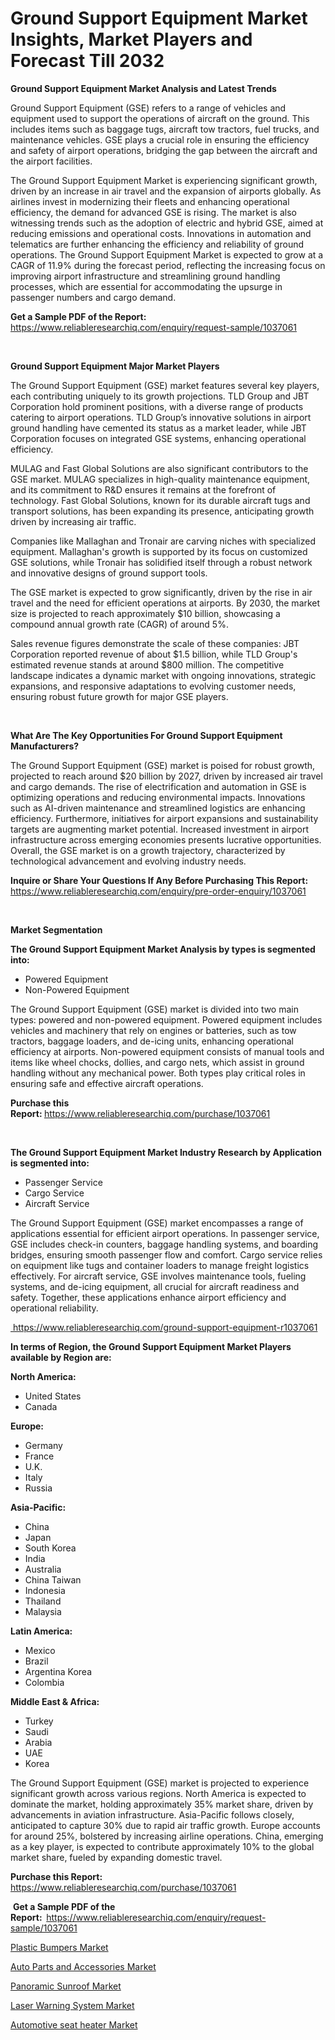 <p><h1>Ground Support Equipment Market Insights, Market Players and Forecast Till 2032</h1></p><p><strong>Ground Support Equipment Market Analysis and Latest Trends</strong></p>
<p><p>Ground Support Equipment (GSE) refers to a range of vehicles and equipment used to support the operations of aircraft on the ground. This includes items such as baggage tugs, aircraft tow tractors, fuel trucks, and maintenance vehicles. GSE plays a crucial role in ensuring the efficiency and safety of airport operations, bridging the gap between the aircraft and the airport facilities.</p><p>The Ground Support Equipment Market is experiencing significant growth, driven by an increase in air travel and the expansion of airports globally. As airlines invest in modernizing their fleets and enhancing operational efficiency, the demand for advanced GSE is rising. The market is also witnessing trends such as the adoption of electric and hybrid GSE, aimed at reducing emissions and operational costs. Innovations in automation and telematics are further enhancing the efficiency and reliability of ground operations. The Ground Support Equipment Market is expected to grow at a CAGR of 11.9% during the forecast period, reflecting the increasing focus on improving airport infrastructure and streamlining ground handling processes, which are essential for accommodating the upsurge in passenger numbers and cargo demand.</p></p>
<p><strong>Get a Sample PDF of the Report:&nbsp;</strong> <a href="https://www.reliableresearchiq.com/enquiry/request-sample/1037061?utm_campaign=1834&utm_medium=2&utm_source=Github&utm_content=ia&utm_term=30032025&utm_id=ground-support-equipment">https://www.reliableresearchiq.com/enquiry/request-sample/1037061</a></p>
<p>&nbsp;</p>
<p><strong>Ground Support Equipment Major Market Players</strong></p>
<p><p>The Ground Support Equipment (GSE) market features several key players, each contributing uniquely to its growth projections. TLD Group and JBT Corporation hold prominent positions, with a diverse range of products catering to airport operations. TLD Group’s innovative solutions in airport ground handling have cemented its status as a market leader, while JBT Corporation focuses on integrated GSE systems, enhancing operational efficiency.</p><p>MULAG and Fast Global Solutions are also significant contributors to the GSE market. MULAG specializes in high-quality maintenance equipment, and its commitment to R&D ensures it remains at the forefront of technology. Fast Global Solutions, known for its durable aircraft tugs and transport solutions, has been expanding its presence, anticipating growth driven by increasing air traffic.</p><p>Companies like Mallaghan and Tronair are carving niches with specialized equipment. Mallaghan's growth is supported by its focus on customized GSE solutions, while Tronair has solidified itself through a robust network and innovative designs of ground support tools.</p><p>The GSE market is expected to grow significantly, driven by the rise in air travel and the need for efficient operations at airports. By 2030, the market size is projected to reach approximately $10 billion, showcasing a compound annual growth rate (CAGR) of around 5%.</p><p>Sales revenue figures demonstrate the scale of these companies: JBT Corporation reported revenue of about $1.5 billion, while TLD Group's estimated revenue stands at around $800 million. The competitive landscape indicates a dynamic market with ongoing innovations, strategic expansions, and responsive adaptations to evolving customer needs, ensuring robust future growth for major GSE players.</p></p>
<p>&nbsp;</p>
<p><strong>What Are The Key Opportunities For Ground Support Equipment Manufacturers?</strong></p>
<p><p>The Ground Support Equipment (GSE) market is poised for robust growth, projected to reach around $20 billion by 2027, driven by increased air travel and cargo demands. The rise of electrification and automation in GSE is optimizing operations and reducing environmental impacts. Innovations such as AI-driven maintenance and streamlined logistics are enhancing efficiency. Furthermore, initiatives for airport expansions and sustainability targets are augmenting market potential. Increased investment in airport infrastructure across emerging economies presents lucrative opportunities. Overall, the GSE market is on a growth trajectory, characterized by technological advancement and evolving industry needs.</p></p>
<p><strong>Inquire or Share Your Questions If Any Before Purchasing This Report:</strong> <a href="https://www.reliableresearchiq.com/enquiry/pre-order-enquiry/1037061?utm_campaign=1834&utm_medium=2&utm_source=Github&utm_content=ia&utm_term=30032025&utm_id=ground-support-equipment">https://www.reliableresearchiq.com/enquiry/pre-order-enquiry/1037061</a></p>
<p>&nbsp;</p>
<p><strong>Market Segmentation</strong></p>
<p><strong>The Ground Support Equipment Market Analysis by types is segmented into:</strong></p>
<p><ul><li>Powered Equipment</li><li>Non-Powered Equipment</li></ul></p>
<p><p>The Ground Support Equipment (GSE) market is divided into two main types: powered and non-powered equipment. Powered equipment includes vehicles and machinery that rely on engines or batteries, such as tow tractors, baggage loaders, and de-icing units, enhancing operational efficiency at airports. Non-powered equipment consists of manual tools and items like wheel chocks, dollies, and cargo nets, which assist in ground handling without any mechanical power. Both types play critical roles in ensuring safe and effective aircraft operations.</p></p>
<p><strong>Purchase this Report:&nbsp;</strong><a href="https://www.reliableresearchiq.com/purchase/1037061?utm_campaign=1834&utm_medium=2&utm_source=Github&utm_content=ia&utm_term=30032025&utm_id=ground-support-equipment">https://www.reliableresearchiq.com/purchase/1037061</a></p>
<p>&nbsp;</p>
<p><strong>The Ground Support Equipment Market Industry Research by Application is segmented into:</strong></p>
<p><ul><li>Passenger Service</li><li>Cargo Service</li><li>Aircraft Service</li></ul></p>
<p><p>The Ground Support Equipment (GSE) market encompasses a range of applications essential for efficient airport operations. In passenger service, GSE includes check-in counters, baggage handling systems, and boarding bridges, ensuring smooth passenger flow and comfort. Cargo service relies on equipment like tugs and container loaders to manage freight logistics effectively. For aircraft service, GSE involves maintenance tools, fueling systems, and de-icing equipment, all crucial for aircraft readiness and safety. Together, these applications enhance airport efficiency and operational reliability.</p></p>
<p><a href="https://www.reliableresearchiq.com/ground-support-equipment-r1037061?utm_campaign=1834&utm_medium=2&utm_source=Github&utm_content=ia&utm_term=30032025&utm_id=ground-support-equipment">&nbsp;https://www.reliableresearchiq.com/ground-support-equipment-r1037061</a></p>
<p><strong>In terms of Region, the Ground Support Equipment Market Players available by Region are:</strong></p>
<p>
    <p> <strong> North America: </strong>
        <ul>
            <li>United States</li>
            <li>Canada</li>
        </ul>
        </p> 
    <p> <strong> Europe: </strong>
        <ul>
            <li>Germany</li>
            <li>France</li>
            <li>U.K.</li>
            <li>Italy</li>
            <li>Russia</li>
        </ul>
        </p> 
    <p> <strong> Asia-Pacific: </strong>
        <ul>
            <li>China</li>
            <li>Japan</li>
            <li>South Korea</li>
            <li>India</li>
            <li>Australia</li>
            <li>China Taiwan</li>
            <li>Indonesia</li>
            <li>Thailand</li>
            <li>Malaysia</li>
        </ul>
        </p> 
    <p> <strong> Latin America: </strong>
        <ul>
            <li>Mexico</li>
            <li>Brazil</li>
            <li>Argentina Korea</li>
            <li>Colombia</li>
        </ul>
        </p> 
    <p> <strong> Middle East & Africa: </strong>
        <ul>
            <li>Turkey</li>
            <li>Saudi</li>
            <li>Arabia</li>
            <li>UAE</li>
            <li>Korea</li>
        </ul>
    </p>
    </p>
<p><p>The Ground Support Equipment (GSE) market is projected to experience significant growth across various regions. North America is expected to dominate the market, holding approximately 35% market share, driven by advancements in aviation infrastructure. Asia-Pacific follows closely, anticipated to capture 30% due to rapid air traffic growth. Europe accounts for around 25%, bolstered by increasing airline operations. China, emerging as a key player, is expected to contribute approximately 10% to the global market share, fueled by expanding domestic travel.</p></p>
<p><strong>Purchase this Report: </strong><a href="https://www.reliableresearchiq.com/purchase/1037061?utm_campaign=1834&utm_medium=2&utm_source=Github&utm_content=ia&utm_term=30032025&utm_id=ground-support-equipment">https://www.reliableresearchiq.com/purchase/1037061</a></p>
<p>&nbsp;<strong>Get a Sample PDF of the Report:&nbsp;&nbsp;</strong><a href="https://www.reliableresearchiq.com/enquiry/request-sample/1037061?utm_campaign=1834&utm_medium=2&utm_source=Github&utm_content=ia&utm_term=30032025&utm_id=ground-support-equipment">https://www.reliableresearchiq.com/enquiry/request-sample/1037061</a></p>
<p><strong></strong></p>
<p><p><a href="https://github.com/landtmman/Market-Research-Report-List-1/blob/main/plastic-bumpers-market.md?utm_campaign=1834&utm_medium=2&utm_source=Github&utm_content=ia&utm_term=30032025&utm_id=ground-support-equipment">Plastic Bumpers Market</a></p><p><a href="https://github.com/keehnkaesssi/Market-Research-Report-List-1/blob/main/auto-parts-and-accessories-market.md?utm_campaign=1834&utm_medium=2&utm_source=Github&utm_content=ia&utm_term=30032025&utm_id=ground-support-equipment">Auto Parts and Accessories Market</a></p><p><a href="https://github.com/viohlbrenksf/Market-Research-Report-List-1/blob/main/panoramic-sunroof-market.md?utm_campaign=1834&utm_medium=2&utm_source=Github&utm_content=ia&utm_term=30032025&utm_id=ground-support-equipment">Panoramic Sunroof Market</a></p><p><a href="https://github.com/djoeamakeh/Market-Research-Report-List-1/blob/main/laser-warning-system-market.md?utm_campaign=1834&utm_medium=2&utm_source=Github&utm_content=ia&utm_term=30032025&utm_id=ground-support-equipment">Laser Warning System Market</a></p><p><a href="https://github.com/tigoryemm/Market-Research-Report-List-1/blob/main/automotive-seat-heater-market.md?utm_campaign=1834&utm_medium=2&utm_source=Github&utm_content=ia&utm_term=30032025&utm_id=ground-support-equipment">Automotive seat heater Market</a></p></p>